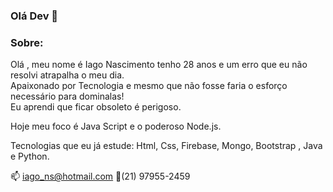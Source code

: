 ### Olá Dev 👋

<!--
**IagoNascimentocode/IagoNascimentocode** is a ✨ _special_ ✨ repository because its `README.md` (this file) appears on your GitHub profile.

Here are some ideas to get you started:

- 🔭 I’m currently working on ...
- 🌱 I’m currently learning ...
- 👯 I’m looking to collaborate on ...
- 🤔 I’m looking for help with ...
- 💬 Ask me about ...
- 📫 How to reach me: ...
- 😄 Pronouns: ...
- ⚡ Fun fact: ...
-->

### Sobre:
Olá , meu nome é Iago Nascimento tenho 28 anos e um erro que eu não resolvi atrapalha o meu dia.<br>
Apaixonado por Tecnologia e mesmo que não fosse faria o esforço necessário para dominalas!<br>
Eu aprendi que ficar obsoleto é perigoso.

Hoje meu foco é Java Script e o poderoso Node.js.

Tecnologias que eu já estude: Html, Css, Firebase, Mongo, Bootstrap , Java e Python.

:mailbox: iago_ns@hotmail.com
:calling:(21) 97955-2459
